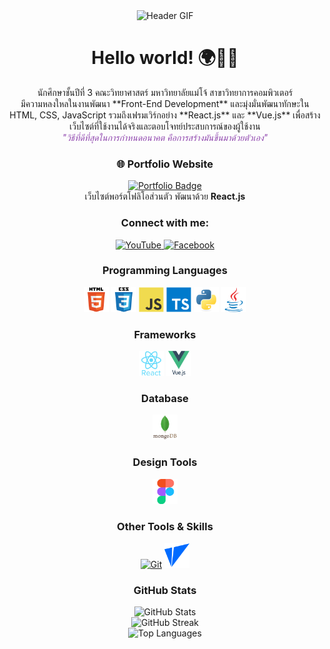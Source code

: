 <div align="center">
  <img src="https://i.imgur.com/UkaqXby.gif" width="600" alt="Header GIF"/>
</div>

<h1 align="center">Hello world! 🌍👨‍💻</h1>
<p align="center">
  นักศึกษาชั้นปีที่ 3 คณะวิทยาศาสตร์ มหาวิทยาลัยแม่โจ้ สาขาวิทยาการคอมพิวเตอร์<br>
  มีความหลงใหลในงานพัฒนา **Front-End Development** และมุ่งมั่นพัฒนาทักษะใน HTML, CSS, JavaScript รวมถึงเฟรมเวิร์กอย่าง **React.js** และ **Vue.js** เพื่อสร้างเว็บไซต์ที่ใช้งานได้จริงและตอบโจทย์ประสบการณ์ของผู้ใช้งาน<br>
  <em style="color: #8E44AD;">"วิธีที่ดีที่สุดในการกำหนดอนาคต คือการสร้างมันขึ้นมาด้วยตัวเอง"</em>
</p>

<h3 align="center">🌐 Portfolio Website</h3>
<p align="center">
  <a href="https://zeeza-web-portfolio.netlify.app/" target="_blank">
    <img src="https://img.shields.io/badge/-Portfolio-blue?style=for-the-badge&logo=react&logoColor=white" alt="Portfolio Badge"/>
  </a>
  <br>
  เว็บไซต์พอร์ตโฟลิโอส่วนตัว พัฒนาด้วย <strong>React.js</strong>
</p>


<!-- Social Icons -->
<h3 align="center">Connect with me:</h3>
<p align="center">
  <a href="https://www.youtube.com/channel/UCEJnIygcQoqc4emGwsPEcQA">
    <img src="https://raw.githubusercontent.com/rahuldkjain/github-profile-readme-generator/master/src/images/icons/Social/youtube.svg" alt="YouTube" height="30" width="40"/>
  </a>
  <a href="https://www.facebook.com/profile.php?id=100010483279668">
    <img src="https://raw.githubusercontent.com/rahuldkjain/github-profile-readme-generator/master/src/images/icons/Social/facebook.svg" alt="Facebook" height="30" width="40"/>
  </a>
</p>

<!-- Programming Languages -->
<h3 align="center">Programming Languages</h3>
<p align="center">
  <a href="https://www.w3schools.com/html/" target="_blank"><img src="https://raw.githubusercontent.com/devicons/devicon/master/icons/html5/html5-original-wordmark.svg" alt="HTML5" width="40" height="40"/></a>
  <a href="https://www.w3schools.com/css/" target="_blank"><img src="https://raw.githubusercontent.com/devicons/devicon/master/icons/css3/css3-original-wordmark.svg" alt="CSS3" width="40" height="40"/></a>
  <a href="https://developer.mozilla.org/en-US/docs/Web/JavaScript" target="_blank"><img src="https://raw.githubusercontent.com/devicons/devicon/master/icons/javascript/javascript-original.svg" alt="JavaScript" width="40" height="40"/></a>
  <a href="https://www.typescriptlang.org/" target="_blank"><img src="https://raw.githubusercontent.com/devicons/devicon/master/icons/typescript/typescript-original.svg" alt="TypeScript" width="40" height="40"/></a>
  <a href="https://www.python.org/" target="_blank"><img src="https://raw.githubusercontent.com/devicons/devicon/master/icons/python/python-original.svg" alt="Python" width="40" height="40"/></a>
  <a href="https://www.java.com/" target="_blank"><img src="https://raw.githubusercontent.com/devicons/devicon/master/icons/java/java-original.svg" alt="Java" width="40" height="40"/></a>
</p>

<!-- Frameworks -->
<h3 align="center">Frameworks</h3>
<p align="center">
  <a href="https://reactjs.org/" target="_blank"><img src="https://raw.githubusercontent.com/devicons/devicon/master/icons/react/react-original-wordmark.svg" alt="React.js" width="40" height="40"/></a>
  <a href="https://vuejs.org/" target="_blank"><img src="https://raw.githubusercontent.com/devicons/devicon/master/icons/vuejs/vuejs-original-wordmark.svg" alt="Vue.js" width="40" height="40"/></a>
</p>

<!-- Database -->
<h3 align="center">Database</h3>
<p align="center">
  <a href="https://www.mongodb.com/" target="_blank"><img src="https://raw.githubusercontent.com/devicons/devicon/master/icons/mongodb/mongodb-original-wordmark.svg" alt="MongoDB" width="40" height="40"/></a>
</p>

<!-- Design Tools -->
<h3 align="center">Design Tools</h3>
<p align="center">
  <a href="https://www.figma.com/" target="_blank"><img src="https://raw.githubusercontent.com/devicons/devicon/master/icons/figma/figma-original.svg" alt="Figma" width="40" height="40"/></a>
</p>

<!-- Other Tools & Skills -->
<h3 align="center">Other Tools & Skills</h3>
<p align="center">
  <a href="https://git-scm.com/" target="_blank"><img src="https://www.vectorlogo.zone/logos/git-scm/git-scm-icon.svg" alt="Git" width="40" height="40"/></a>
  <a href="https://vitejs.dev/" target="_blank"><img src="https://raw.githubusercontent.com/devicons/devicon/master/icons/vite/vite-original.svg" alt="Vite" width="40" height="40"/></a>
</p>

<!-- GitHub Stats -->
<h3 align="center">GitHub Stats</h3>
<p align="center">
  <img src="https://github-readme-stats.vercel.app/api?username=panjaponzeeza&show_icons=true&locale=en" alt="GitHub Stats"/>
  <br/>
  <img src="https://github-readme-streak-stats.herokuapp.com/?user=panjaponzeeza&" alt="GitHub Streak"/>
  <br/>
  <img src="https://github-readme-stats.vercel.app/api/top-langs?username=panjaponzeeza&show_icons=true&locale=en&layout=compact" alt="Top Languages"/>
</p>
